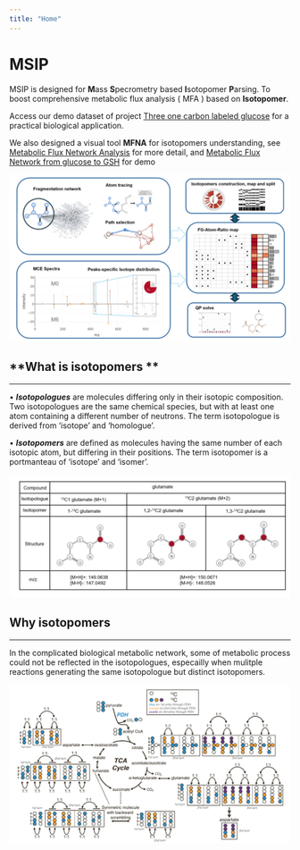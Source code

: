 ```yaml
---
title: "Home"
---
```



# **MSIP**

MSIP is designed for **M**ass **S**pecrometry based **I**sotopomer **P**arsing. 
To boost comprehensive  metabolic flux analysis ( MFA ) based on **Isotopomer**.

Access our demo dataset of project [Three one carbon labeled glucose](http://www.msip.top/) for a practical biological application.

We also designed a visual tool **MFNA** for isotopomers understanding, 
see [Metabolic Flux Network Analysis](articles/MFNA.html) for more detail,
and [Metabolic Flux Network from glucose to GSH](http://47.116.220.22:8304) for demo 


![ ](man/figures/workflow.png)


## **What is isotopomers **

---

• ***Isotopologues*** are molecules differing only in their isotopic composition. Two isotopologues are the same chemical species, but with at least one atom containing a different number of neutrons. The term isotopologue is derived from ‘isotope’ and ‘homologue’.


• ***Isotopomers*** are defined as molecules having the same number of each isotopic atom, but differing in their positions. The term isotopomer is a portmanteau of ‘isotope’ and ‘isomer’.




![ ](man/figures/isotopomer.png)


## **Why isotopomers**

---

In the complicated biological metabolic network, 
some of metabolic process could not be reflected in the isotopologues, 
especailly when mulitple reactions generating the same isotopologue but distinct isotopomers.



![*Cai, F., et al. (2023). "Comprehensive isotopomer analysis of glutamate and aspartate in small tissue samples." Cell Metabolism 35(10): 1830-1843.e1835.*](man/figures/CM_isotopomer.png)







